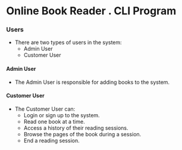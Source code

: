 ﻿# Online Book Reader . CLI Program
 
### Users
- There are two types of users in the system:
  - Admin User
  - Customer User

#### Admin User
- The Admin User is responsible for adding books to the system.

#### Customer User
- The Customer User can:
  - Login or sign up to the system.
  - Read one book at a time.
  - Access a history of their reading sessions.
  - Browse the pages of the book during a session.
  - End a reading session.
